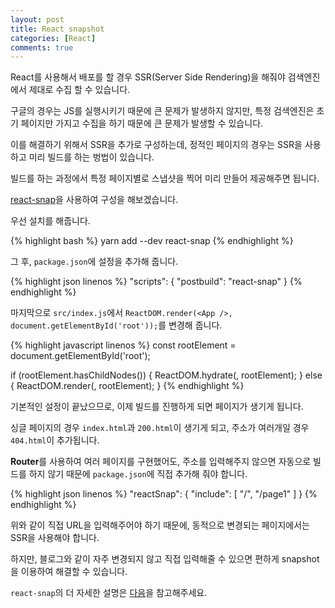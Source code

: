 ```yaml
---
layout: post
title: React snapshot
categories: [React]
comments: true
---
```


React를 사용해서 배포를 할 경우 SSR(Server Side Rendering)을 해줘야 검색엔진에서 제대로 수집 할 수 있습니다.

구글의 경우는 JS를 실행시키기 때문에 큰 문제가 발생하지 않지만, 특정 검색엔진은 초기 페이지만 가지고 수집을 하기 때문에 큰 문제가 발생할 수 있습니다.

이를 해결하기 위해서 SSR을 추가로 구성하는데, 정적인 페이지의 경우는 SSR을 사용하고 미리 빌드를 하는 벙법이 있습니다.

빌드를 하는 과정에서 특정 페이지별로 스냅샷을 찍어 미리 만들어 제공해주면 됩니다.

[react-snap](https://github.com/stereobooster/react-snap)을 사용하여 구성을 해보겠습니다.

우선 설치를 해줍니다.

{% highlight bash %}
yarn add --dev react-snap
{% endhighlight %}

그 후, `package.json`에 설정을 추가해 줍니다.

{% highlight json linenos %}
"scripts": {
  "postbuild": "react-snap"
}
{% endhighlight %}

마지막으로 `src/index.js`에서 `ReactDOM.render(<App />, document.getElementById('root'));`를 변경해 줍니다.

{% highlight javascript linenos %}
const rootElement = document.getElementById('root');

if (rootElement.hasChildNodes()) {
  ReactDOM.hydrate(<App />, rootElement);
} else {
  ReactDOM.render(<App />, rootElement);
}
{% endhighlight %}

기본적인 설정이 끝났으므로, 이제 빌드를 진행하게 되면 페이지가 생기게 됩니다.

싱글 페이지의 경우 `index.html`과 `200.html`이 생기게 되고, 주소가 여러개일 경우 `404.html`이 추가됩니다.

**Router**를 사용하여 여러 페이지를 구현했어도, 주소를 입력해주지 않으면 자동으로 빌드를 하지 않기 때문에 `package.json`에 직접 추가해 줘야 합니다.

{% highlight json linenos %}
"reactSnap": {
  "include": [
    "/",
    "/page1"
  ]
}
{% endhighlight %}

위와 같이 직접 URL을 입력해주어야 하기 때문에, 동적으로 변경되는 페이지에서는 SSR을 사용해야 합니다.

하지만, 블로그와 같이 자주 변경되지 않고 직접 입력해줄 수 있으면 편하게 snapshot을 이용하여 해결할 수 있습니다.

`react-snap`의 더 자세한 설명은 [다음](https://github.com/stereobooster/react-snap/blob/master/doc/behind-the-scenes.md)을 참고해주세요.